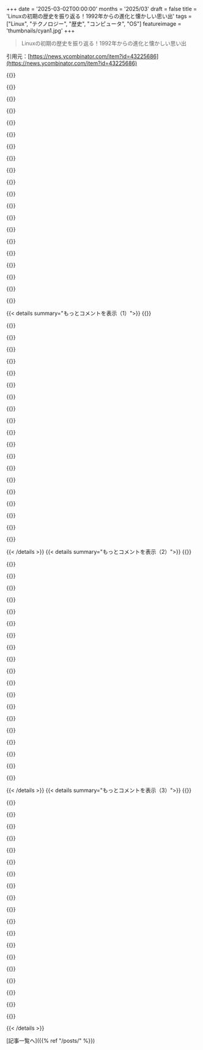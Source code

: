 +++
date = '2025-03-02T00:00:00'
months = '2025/03'
draft = false
title = 'Linuxの初期の歴史を振り返る！1992年からの進化と懐かしい思い出'
tags = ["Linux", "テクノロジー", "歴史", "コンピュータ", "OS"]
featureimage = 'thumbnails/cyan1.jpg'
+++

> Linuxの初期の歴史を振り返る！1992年からの進化と懐かしい思い出

引用元：[https://news.ycombinator.com/item?id=43225686](https://news.ycombinator.com/item?id=43225686)

{{<matomeQuote body="面白い！92年にLinuxの0.98（パッチレベルは忘れた）を使い始めた。モデムでたくさんのBBSに接続してたんだ。まるで’WarGames’のヒーローみたいに電話番号にかけてさ。初めてpppで実際のインターネットに接続した日のことは今でも覚えてる。いろいろ試行錯誤した末にwww.linux.orgをpingして、ホスト名が解決してpingが返ってきたときは静かになって、思わず”うわっ”って言ったっけ。楽しい時代だな！" userName="linuxhansl" createdAt="2025-03-02T06:17:27" color="#ff5733">}}

{{<matomeQuote body="最初のネット接続は、シェルアカウントを使ったslirpだった。slirpはリモートのシェルボックスで動くCSLIPエミュレーター。あの頃はマルチユーザーのシェルマシンが多くて、最初のISPがこの方法でインターネットにアクセスを提供してた。俺のISPはInternet Access Cincinnatiで、Sun Sparc 10で動くSunOS（Solaris前）を使ってた。POPメールとウェブ経由でアクセスできる-usernameホームフォルダもあった。" userName="api" createdAt="2025-03-02T13:26:48" color="#38d3d3">}}

{{<matomeQuote body="slirpはQEMUやコンテナエンジンの中でも生き続けてるよ： https://github.com/rootless-containers/slirp4netns" userName="jks" createdAt="2025-03-02T14:28:57" color="">}}

{{<matomeQuote body="ハハ、ISPのシェルボックスでslirpを使ったおかげで初めてBBSからネットのワイルドウェストに進出したんだ。Linuxを使い始めたきっかけのひとつもこれで、Windows 3.1のTrumpet winsockネットワーキングライブラリは糞で、しょっちゅうクラッシュしてたんだよ。" userName="jabl" createdAt="2025-03-02T19:04:41" color="#45d325">}}

{{<matomeQuote body="Linuxが今の世界で唯一安定してる存在になったって不思議だよね。電源入れたら、ただ時間と共に良くなるのがわかる。悪意のあることは何もない。" userName="qwertox" createdAt="2025-03-02T05:49:09" color="">}}

{{<matomeQuote body="今の時代において、これはすごく大切だと思う。新しい技術やOSの多くは、俺に何かを“押し付ける”意図があるように見える。iPhoneを買わせたり、Officeのサブスクリプションを買わせようとする。Linuxを使ってるのは、その点で息抜きになる。トースターには、俺がどのパンを買うか言ってほしくないんだ。" userName="xtracto" createdAt="2025-03-02T06:08:53" color="#45d325">}}

{{<matomeQuote body="これが俺がUbuntuが嫌いな理由だ。Snapsが好きじゃないし、デフォルト扱いになってほしくない。" userName="sgarland" createdAt="2025-03-02T15:07:22" color="">}}

{{<matomeQuote body="無許可のパンを焼く気はないからね。" userName="nehal3m" createdAt="2025-03-02T11:25:42" color="">}}

{{<matomeQuote body="トースターから熱を盗んだりはしないよ。" userName="xattt" createdAt="2025-03-02T11:53:54" color="">}}

{{<matomeQuote body="＞I just want my toaster<br>NetBSDのトースターはサポートが終了したって聞いたことがある。" userName="jmclnx" createdAt="2025-03-02T12:24:21" color="">}}

{{<matomeQuote body="みんなトースターにトーストを聞いてほしいよね" userName="alt227" createdAt="2025-03-02T13:20:54" color="">}}

{{<matomeQuote body="90年代後半はハードウェアのリサーチが必要だったけど、2000年代にはほとんどの新しいハードがLinuxで使えるのが当たり前になった。最近はランダムなマザーボードも安心して買えるし、これはドライバーメーカーたちのおかげだね。" userName="stevekemp" createdAt="2025-03-02T08:18:19" color="#ff5c5c">}}

{{<matomeQuote body="2000年代半ばはWiFiを選ぶのにも気を使ったけど、手動でドライバを貼り直してた時期もあったな。" userName="kqr" createdAt="2025-03-02T09:49:19" color="">}}

{{<matomeQuote body="Bluetoothも苦労したけど、全体的に動くことが多かった。Windowsもデバイスドライバは問題だらけで、ランダムなハードにインストールするときはドライバ探しが必要だったよ。" userName="hnlmorg" createdAt="2025-03-02T11:49:47" color="">}}

{{<matomeQuote body="長い間10BaseTや有線イーサネット使ってて、WiFiは避けてたけど、2012年ごろに買ったWiFiドングルは動かなくて返品した。でも次のはすぐに動いたから、いい思い出になってるね。" userName="stevekemp" createdAt="2025-03-02T10:37:59" color="">}}

{{<matomeQuote body="LinModemがあったおかげでUS Roboticsのモデムが動いて感動した。DSL以前の時代は外部モデムが楽だったけど、MTUの設定で苦労したこともあったな。今でもあの頃が懐かしい。" userName="nobleach" createdAt="2025-03-02T13:41:49" color="#45d325">}}

{{<matomeQuote body="本当にそうだね。孤独な開発者がたった一つのプルリクエストを送ることで、私たち全員に利益をもたらしている。その小さな貢献が大きな意味を持つんだよね。" userName="gjvc" createdAt="2025-03-02T11:42:09" color="">}}

{{<matomeQuote body="WinModemやLinux非互換のハードウェアの苦労を思い出す。ハードが動く情報を集めてたサイトも多かったけど、今はずいぶん楽になったよね。" userName="stmw" createdAt="2025-03-03T00:33:33" color="#45d325">}}

{{<matomeQuote body="NVIDIAのカードはLinuxデスクトップで買わないように！" userName="Philpax" createdAt="2025-03-02T16:51:37" color="">}}

{{<matomeQuote body="複数のNvidiaカードをLinuxにインストールしてきたけど、問題なんて一度もないよ。Nvidiaドライバーをインストールすれば動くし、NvidiaのLinuxでの問題は誇張されすぎてると思う。" userName="bigstrat2003" createdAt="2025-03-02T19:27:49" color="#ff5c5c">}}

{{< details summary="もっとコメントを表示（1）">}}
{{<matomeQuote body="昨年、NixOSのWayland上のsway/hyprlandでNVIDIAを使ってたけど、ひどいちらつきがあって使えなかった。結局、AMDカードを買ったらスムーズに動いたよ。" userName="Philpax" createdAt="2025-03-02T19:51:39" color="">}}

{{<matomeQuote body="nouveauの開発者がNVIDIAで働いてるし、RedHatがnovaドライバーをメインストリームにしてる。これが意味あるなら、近い将来NVIDIAが使いやすくなるといいな。とりあえず、AMDを買うけど。" userName="pimeys" createdAt="2025-03-02T19:15:07" color="">}}

{{<matomeQuote body="＞井戸はいつか毒される。Linuxは人々の価値観とスキルに依存してる。でもむしろ、Linusとそのコア委員会の倫理観がLinuxを今の道に留めていると思う。" userName="vednig" createdAt="2025-03-02T06:20:23" color="">}}

{{<matomeQuote body="カーネルはLinuxエコシステムのほんの一部分。今ではGNUさえも小さな部分。systemdやWayland、Xorg、PulseAudioなど、LinusやGNUの管理外で保守されてる。FOSS OSは選択の自由を提供するけど、代替を使うのは大変なんだ。" userName="hnlmorg" createdAt="2025-03-02T11:58:12" color="">}}

{{<matomeQuote body="＞FOSSは選択の自由を提供するけど、代替を使うのが大変。確かに。ただ、Linux（カーネル）は基盤を提供してる。多くのコンポーネントを置き換えても、ハードウェアのサポートは広いから、その点は助かる。" userName="II2II" createdAt="2025-03-02T14:31:06" color="#ff5c5c">}}

{{<matomeQuote body="Linuxだけじゃないのが面白い。FreeBSDのWiFiドライバーはLinuxより良かったこともある。DragonflyBSDも面白いプラットフォームだし、他にもサポートが良いOSはある。カーネル以上の要素も多くて、GNU/LinuxやDarwinといった名前の方が適切さ。" userName="hnlmorg" createdAt="2025-03-02T15:09:53" color="">}}

{{<matomeQuote body="残念ながら、AppleはXNUへのプルリクエストを受け付けていない。彼らは古い.NET Frameworkの用語で言うところの”ソース利用可能”だ。" userName="p_ing" createdAt="2025-03-02T15:38:36" color="">}}

{{<matomeQuote body="XNUのライセンス（APSL）は他のプロジェクトでフォークして使うのを禁止してないはずだよ。例えば、OracleがOpenSolarisの開発をやめた時にOpenIndinaがフォークされたみたいにね。APSLはFSFに承認されてるから、他の『ソースあり』ライセンスとは違うよ。でも個人的には、Darwin/XNUよりFreeBSDを支持したいな。" userName="hnlmorg" createdAt="2025-03-02T16:30:06" color="">}}

{{<matomeQuote body="確かにそうだけど、XNUベースのOSを作る理由があるのかな？フォークした変更が受け入れられないし、時間が経つにつれてフォークが進んだら、上流の変更を実装するのも難しくなると思う。XNUに特別なものがあるとは思えないよ。BSDやIllumos、NTと比べて何が良いのか教えてほしい。ちなみにBSDは大賛成だけど、私はOpenBSDを選びたい。" userName="p_ing" createdAt="2025-03-02T23:08:41" color="#ff33a1">}}

{{<matomeQuote body="Linusは再利用できる資源じゃないからね。" userName="llm_trw" createdAt="2025-03-02T10:03:33" color="">}}

{{<matomeQuote body="＞Linusは再利用できる資源じゃないからね。主な問題は次のLinusを育てていないことだと思う。" userName="znpy" createdAt="2025-03-02T11:30:45" color="">}}

{{<matomeQuote body="私たちは永遠にこの地球にいるわけじゃないし、Linusやコアコミッティの後任者は自分たちの価値観や目標を持ってるから、何も保証されてないよ。" userName="pjmlp" createdAt="2025-03-02T19:08:03" color="">}}

{{<matomeQuote body="Linusの存在が全てを整えている感じがする。彼が引退したら、いつまでも良くなり続けるかは分からない。" userName="exe34" createdAt="2025-03-02T14:53:36" color="">}}

{{<matomeQuote body="昨年Linusが後任について考えていると言ってたから、今はLinusのことが多いけど、次のリーダーの準備をしているみたいだね。" userName="cnt-dracula" createdAt="2025-03-02T15:39:06" color="">}}

{{<matomeQuote body="オープンソースの良いバランスがあって、巨大なリソースを持つユーザーたちが改善のために協力している。特にこのケースではコモンズの悲劇が逆に働いているんだ。これを研究して、社会的・経済的ダイナミクスやゲーム理論を学ぶべきだと思う。Linuxのゲーム理論に関する博士論文を書く人もいるべきだ！" userName="api" createdAt="2025-03-02T13:29:32" color="#45d325">}}

{{<matomeQuote body="企業の利益がLinuxに入り込んできているね。" userName="userbinator" createdAt="2025-03-02T08:38:50" color="">}}

{{<matomeQuote body="幸運なことに、すでに入ってきた企業の利益はプラスに働いていることが多いよ。企業が90年代の教訓を忘れなければ、このままでいられると思う。90年代は自社のOSを開発・維持するか、誰かからライセンスを受けるしかなくてどちらも高くついたから、Linuxのオープンソースモデルが成功した理由だとは思う。誰もが従来の意味でLinuxを『所有』していないからね。" userName="II2II" createdAt="2025-03-02T12:35:57" color="#45d325">}}

{{<matomeQuote body="企業の利害関係って悪くないよね。実際、Linuxが良くなったのは投資が増えたおかげで、ほとんどのコモディティハードウェアで使えるようになったし。" userName="abenga" createdAt="2025-03-02T10:54:43" color="#38d3d3">}}

{{<matomeQuote body="一方で、大企業に雇われている人たちの影響力が強くなって、重要な変更が押し通されることがあるのは問題だよね。Linuxが世界のOSになることを望む人もいるけど、そうなると皆が同じように使わなきゃいけなくなって、選択肢が減ると思う。" userName="t43562" createdAt="2025-03-02T12:27:18" color="">}}

{{<matomeQuote body="＞Linuxが世界のOSになることが多くの人にとって心配だよね。すでに重要なネットワークインフラでLinuxの単一文化が進んでいるし、これ以上の単一化は避けたい。" userName="NexRebular" createdAt="2025-03-02T15:08:04" color="">}}


{{< /details >}}
{{< details summary="もっとコメントを表示（2）">}}
{{<matomeQuote body="アップデート後に何かが壊れるのが常なので、”安定”って言うのは”必ず何かが壊れる”ってことだよね。" userName="samiv" createdAt="2025-03-02T19:55:07" color="">}}

{{<matomeQuote body="Linuxのない世界を知らないのに、その誕生からの近さを感じるのは不思議だね。自分のキャリアもずっとLinuxに関わってきたし、これまでの人生が影響を受けているのはすごいことだと思う。" userName="klysm" createdAt="2025-03-02T03:46:59" color="#ff5c5c">}}

{{<matomeQuote body="コンピュータサイエンス全体についても同じような感覚だよね。多くの創始者たちが自分の人生の大部分に生きていたって考えると、驚きだよ。" userName="weinzierl" createdAt="2025-03-02T08:37:40" color="#ff33a1">}}

{{<matomeQuote body="アラン・チューリングは自ら命を絶ったのが、実際のところ殺されたわけじゃないよ。" userName="neontomo" createdAt="2025-03-02T15:28:52" color="">}}

{{<matomeQuote body="彼の“化学的去勢”がうつ病を引き起こしたって信じている人が多いみたい。そういう背景で、殺人って話が出てきたのかな。" userName="throw-qqqqq" createdAt="2025-03-02T16:59:20" color="">}}

{{<matomeQuote body="戦後のイギリス政府の扱いは、本当の意味での殺人と言えるかもしれないけどね。" userName="flohofwoe" createdAt="2025-03-02T16:02:02" color="">}}

{{<matomeQuote body="言葉には意味があるから、実際に銃弾が発射されていないのに殺人とは言えないよ。ただ、チューリングの扱いはひどかったから、それ自体は間違いない。" userName="bigstrat2003" createdAt="2025-03-02T19:30:43" color="">}}

{{<matomeQuote body="自分を追い詰めた理由は何だったんだろう？" userName="Philpax" createdAt="2025-03-02T16:55:05" color="">}}

{{<matomeQuote body="懐かしい”Linuxは１０歳の少年”の広告、みんな知ってるよね。" userName="ahazred8ta" createdAt="2025-03-02T07:11:42" color="">}}

{{<matomeQuote body="＞”Linuxの将来の成功にとってより重要なのは、X11システムが移植されたことだった。それが1992年のLinuxデスクトップの年だ。”<br>これで確定したのは嬉しい！面白い記事だね。" userName="imiric" createdAt="2025-03-02T01:54:36" color="#ff5733">}}

{{<matomeQuote body="Linuxの初期時代をよく覚えてるよ。90年代中頃、University of Waterlooではかなり人気があったけど、インストールや安定性の問題も話題だった。自分でカーネルをコンパイルする必要があったし、XFree86と格闘してた時代だよ。Red Hatみたいなディストリビューションが出たおかげで、すごく楽になった！" userName="jasoneckert" createdAt="2025-03-02T14:14:23" color="#38d3d3">}}

{{<matomeQuote body="＞”自分でカーネルをコンパイルし、XFree86と格闘してた日々。”<br>あの時にXF86Configのモデルine HOWTOがCRTコントローラのことを教えてくれたんだ。" userName="ajross" createdAt="2025-03-02T16:05:37" color="">}}

{{<matomeQuote body="最近VMでSolarisをインストールしてみたら、Red Hat派生のインストーラーを思い出した。商用Unixには関与してなかったけど、Red Hatはターゲットを明確にしてたように見えるね。" userName="mananaysiempre" createdAt="2025-03-02T18:28:24" color="">}}

{{<matomeQuote body="大きな大学ではそんな感じだったと思う。Alphaが廃止になる時、Red Hatを再インストールすることでLinuxが研究者のデイリードライバーとして活躍できたんだ。" userName="ttyprintk" createdAt="2025-03-02T14:34:54" color="#ff5c5c">}}

{{<matomeQuote body="Linuxのおかげであの素晴らしいプラットフォームに活気が戻ったね。今でも地下室にAlpha Personal Workstation 600auがRed Hatで動いてるよ。" userName="jasoneckert" createdAt="2025-03-02T16:21:16" color="#45d325">}}

{{<matomeQuote body="DECpc AXP 150とAlpha Multiaを持ってたんだけど、Alpha向けのWindows NT 3.51の初期ターゲットだったんだ。でも今は自宅の地下に埋もれた初期のAlpha Linuxがあるかも。職場のOSF/1ベースのDECserver 2100 “Sable”にはかなわないけど、そのマシンが大好きだったな。" userName="cbm-vic-20" createdAt="2025-03-02T18:58:40" color="#ff5733">}}

{{<matomeQuote body="今日は学んだよ！Linusはスウェーデン語を話すフィンランド人で、そういう人もいるんだ。1994年からこの音が頭から離れない：" userName="qingcharles" createdAt="2025-03-02T03:34:21" color="">}}

{{<matomeQuote body="そうだよ、彼はフィンランドのスウェーデン人の少数派の一員なんだよ。HNの皆は知ってると思ったんだが？" userName="stmw" createdAt="2025-03-02T04:58:14" color="">}}

{{<matomeQuote body="フィンランドでは多くの人がスウェーデン語を話せるよ。約10％かな？公式言語だしね。1994/5にLinus Tに会った時、なぜスウェーデン語を話すのか聞いたら、彼は目をむいてたんだ。もうその質問にはうんざりしてたんだろうね。" userName="emmelaich" createdAt="2025-03-02T08:40:39" color="">}}

{{<matomeQuote body="そうそう、特にフィンランドの沿岸地域ではスウェーデン語を話すのが一般的なんだ。義理の父は両方の言語を混ぜて話すことが多くて面白いよ。" userName="pimeys" createdAt="2025-03-02T14:16:48" color="">}}


{{< /details >}}
{{< details summary="もっとコメントを表示（3）">}}
{{<matomeQuote body="え、そうなんだ！知らなかったけど、俺は言語オタクでNokiaで働いてたし、フィンランドのデモシーンにもどっぷりハマってたから。" userName="qingcharles" createdAt="2025-03-02T08:40:28" color="">}}

{{<matomeQuote body="懐かしい、探してたんだ。ftpサイトにlinus.auってファイルがあったのを覚えてるよ、たぶんオリジナルだね、.oggなんて発明されてなかったし。非英語版もあった気がする。リンク貼ってくれてありがとう。" userName="wolfi1" createdAt="2025-03-02T07:40:49" color="">}}

{{<matomeQuote body="いい本だから読んでみて！<br>Just for Fun<br>https://www.amazon.com/Just-Fun-Story-Accidental-Revolutiona..." userName="LorenDB" createdAt="2025-03-02T01:57:50" color="">}}

{{<matomeQuote body="10年前に読んだけど、短いけどオススメだよ！" userName="juhanakristian" createdAt="2025-03-02T05:25:14" color="">}}

{{<matomeQuote body="人生の多くの時期、この技術の成果は天才たちのものだと思ってた。でもこの話を読んで、長い友達関係や安定した経済・社会的な支えが探索の価値を上げることが分かった。" userName="infp_arborist" createdAt="2025-03-02T09:51:05" color="#45d325">}}

{{<matomeQuote body="Linuxの初期のことを考えると、競争相手のことも思い出す。商業用Unixが高すぎて、自分で書く方が簡単だったって話は大体合ってる。でもCoherent Unixについても忘れないで。99ドルで売ってたのを見たけど、ネットワーク機能が無かったのが大きな欠点だった。Linuxが出てからあっという間にCoherentは消えたね。<br>https://en.wikipedia.org/wiki/Coherent_(operating_system)" userName="linsomniac" createdAt="2025-03-02T02:42:23" color="">}}

{{<matomeQuote body="1990年12月のレビューを読むと、それほど素晴らしいわけじゃなさそうだね。<br>”CoherentはUnixのルーツに忠実で、ローカルエリアネットワークやグラフィカルユーザーインターフェースなどの現代のソフトに期待される設備を省いている。”<br>それに、”CoherentからUnixを学ぶのは難しい道のりとなる”とも言ってるし、小さなビジネスを自動化するのには現実的じゃないって。結局、Coherentはクローズドソースだから、Linuxを改善することもできなかったしね。Linuxは最初に人が集まったのは、当時のLinuxが良かったからじゃなくて、こういうものに触るのが楽しかったからだよ。<br>99ドルは今の230ドルくらいだよ。まあソフトウェアは昔はもっと高かったけど、230ドルで遊ぶのに使うOSは相対的に”安い”よね。" userName="arp242" createdAt="2025-03-02T03:00:38" color="">}}

{{<matomeQuote body="確かに、Coherentは良かったよ。仕事でSun SystemにダイヤルアップしてUSENETやインターネットにアクセスしてた。楽しかったな。早々に廃業するのが残念だったけど、1995年には終わりが見えてた。閉じた時はSlackwareに移ったけど、今でも使ってる。Linuxは当時、ほぼ毎日進化していたんだ。<br>CoherentにはLinuxができないことがあったけど、USENETで誰かがパッチをくれたから、386sxの2モニタを使えるようになった。2000年代に500 Fortune企業が関わるまでは、人々はもっと近かったよ。" userName="jmclnx" createdAt="2025-03-02T03:06:26" color="#38d3d3">}}

{{<matomeQuote body="小さなコミュニティだったから、本当に人々はアクセスできたね。印刷の問題でドイツの人に電話したことを覚えてる。多分S.u.S.E.のプリンター担当か、そのドライバーを管理してた人だった。1時間くらい話したけど、彼のコンピュータコレクションには感心した。でもプリンター問題は解決しなかったよ！" userName="ahartmetz" createdAt="2025-03-02T03:37:52" color="">}}

{{<matomeQuote body="燃え尽きた貢献者だけど、ユーザーのデバッグを手伝った最初の頃は素晴らしかった。でも問題がどんどん増えてきて、壁を作って集中しなきゃいけなくなった。これがストレスになって、ユーザーとの関係が悪化したんだ…貢献し続けられた人たちはすごいよ。彼らこそがBig Techの給与をもらうべきだと思う。" userName="OsrsNeedsf2P" createdAt="2025-03-02T09:32:07" color="">}}

{{<matomeQuote body="これってすごい大事な違いだよね。" userName="stmw" createdAt="2025-03-02T05:07:57" color="">}}

{{<matomeQuote body="BSDも同じ時期に出てきたよね。特に386BSDは1992年で、もし早く出てたらLinusはLinuxを作らなかったかもって言ってた。まあ、1～2年の間の話だけど、その後すぐにFreeBSDやNetBSDがフォークしたんだ。" userName="atombender" createdAt="2025-03-02T11:05:12" color="">}}

{{<matomeQuote body="1987年にi386 PCで386/ixを使ってたけど、1992年の終わりに386BSD 0.1に切り替えて、93年にFreeBSDに移行したんだ。" userName="rjsw" createdAt="2025-03-02T15:03:24" color="#ff5733">}}

{{<matomeQuote body="1994年にFreeBSDをインストールしたのを覚えてる。13歳の時にstartxしてUnixみたいな環境ができるのがめっちゃかっこよかった。FreeBSDはLinuxより優れてると思ってたけど、アプリの入手しやすさが勝因だね。" userName="xtracto" createdAt="2025-03-02T06:12:55" color="#ff5733">}}

{{<matomeQuote body="確かに、LinuxとLinusの初期のアプローチについては興味深い質問だよね。ただの選択肢の価格やUnix風の全体像だけじゃなくて、Linusの違ったアプローチがあったと思う。それが初期の話に反映されてるよ。" userName="stmw" createdAt="2025-03-02T04:57:06" color="#ff33a1">}}

{{<matomeQuote body="言いたくないけどMicrosoftのXenixはi386でめっちゃ速かったんだよね。91年か92年に科学プログラミングをたくさんやったよ。" userName="emmelaich" createdAt="2025-03-02T08:51:25" color="">}}

{{<matomeQuote body="あの頃のことをよく覚えてる。私はCoherentを少し使ってた（1991年から1992年くらい）それから初期のLinuxディストロのSLSに移行したんだ。" userName="icedchai" createdAt="2025-03-02T04:38:50" color="">}}

{{<matomeQuote body="ああ、Coherentか。Unixスタイルのシステムで切り開いた時期だよ。286 CPUでメモリ保護が使えたけど、IPスタックはなかったね。ドキュメントは大きな本に入ってたけどすごく良かった。その他のUnixはAtari STにあったポートだけだったな。Linuxはもっと楽しめたよ、オープンソースでインターネットがあったから。" userName="a-dub" createdAt="2025-03-02T04:39:44" color="#ff33a1">}}

{{<matomeQuote body="もしLinuxが存在しなかったら、今頃はGNU Hurdを皆使ってたかもしれないって考えるのは面白いよね。" userName="femto" createdAt="2025-03-02T04:31:39" color="">}}

{{<matomeQuote body="もっと可能性が高いのは、みんなFreeBSDを使ってたかもしれないよ。" userName="skissane" createdAt="2025-03-02T08:07:42" color="">}}


{{< /details >}}


[記事一覧へ]({{% ref "/posts/" %}})

